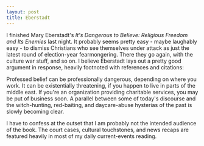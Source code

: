 ```yaml
---
layout: post
title: Eberstadt
---
```

I finished Mary Eberstadt's _It's Dangerous to Believe: Religious Freedom and Its Enemies_ last night. It probably seems pretty easy - maybe laughably easy - to dismiss Christians who see themselves under attack as just the latest round of election-year fearmongering. There they go again, with the culture war stuff, and so on. I believe Eberstadt lays out a pretty good argument in response, heavily footnoted with references and citations:

Professed belief can be professionally dangerous, depending on where you work. It can be existentially threatening, if you happen to live in parts of the middle east. If you're an organization providing charitable services, you may be put of business soon. A parallel between some of today's discourse and the witch-hunting, red-baiting, and daycare-abuse hysterias of the past is slowly becoming clear.

I have to confess at the outset that I am probably not the intended audience of the book. The court cases, cultural touchstones, and news recaps are featured heavily in most of my daily current-events reading.
